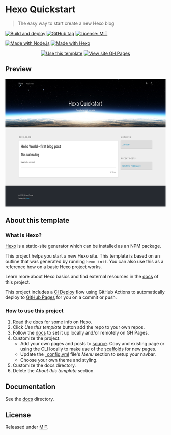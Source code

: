 # Hexo Quickstart
> The easy way to start create a new Hexo blog

[![Build and deploy](https://github.com/MichaelCurrin/hexo-quickstart/workflows/Build%20and%20deploy/badge.svg)](https://github.com/MichaelCurrin/hexo-quickstart/actions)
[![GitHub tag](https://img.shields.io/github/tag/MichaelCurrin/hexo-quickstart)](https://github.com/MichaelCurrin/hexo-quickstart/tags/)
[![License: MIT](https://img.shields.io/badge/License-MIT-blue)](#license)

[![Made with Node.js](https://img.shields.io/badge/Made_with-Node.js-blue?logo=javascript)](https://nodejs.org/)
[![Made with Hexo](https://img.shields.io/badge/Made_with-Hexo-blue?logo=hexo)](https://hexo.io)

<div align="center">

[![Use this template](https://img.shields.io/badge/Use_this_template-2ea44f?style=for-the-badge)](https://github.com/MichaelCurrin/hexo-quickstart/generate)
[![View site GH Pages](https://img.shields.io/badge/View_site-GH_Pages-green?style=for-the-badge)](https://michaelcurrin.github.io/hexo-quickstart/)

</div>


## Preview

<div align=center>
    <a href="https://michaelcurrin.github.io/hexo-quickstart/">
        <img src="sample.png" alt="Screenshot preview" title="Screenshot preview" height="400" />
    </a>
</div>


## About this template

### What is Hexo?

[Hexo](https://hexo.io) is a static-site generator which can be installed as an NPM package. 

This project helps you start a new Hexo site. This template is based on an outline that was generated by running `hexo init`. You can also use this as a reference how on a basic Hexo project works.

Learn more about Hexo basics and find external resources in the [docs](https://github.com/MichaelCurrin/hexo-quickstart/tree/master/docs#readme) of this project.

This project includes a [CI Deploy](/docs/deploy.md#ci-deploy) flow using GitHub Actions to automatically deploy to [GitHub Pages](https://pages.github.com/) for you on a commit or push.

### How to use this project

1. Read the [docs](/docs/) for some info on Hexo.
1. Click _Use this template_ button add the repo to your own repos.
1. Follow the [docs](/docs/) to set it up locally and/or remotely on GH Pages.
1. Customize the project. 
    - Add your own pages and posts to [source](/source). Copy and existing page or using the CLI locally to make use of the [scaffolds](/scaffolds) for new pages.
    - Update the [\_config.yml](/_config.yml) file's _Menu_ section to setup your navbar.
    - Choose your own theme and styling.
1. Customize the docs directory.
1. Delete the _About this template_ section.


## Documentation

See the [docs](/docs/) directory.


## License

Released under [MIT](/LICENSE).
